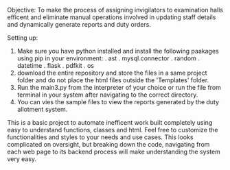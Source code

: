 Objective: 
To make the process of assigning invigilators to examination halls efficent and eliminate manual operations involved in updating staff details and dynamically generate reports and duty orders.

Setting up:
1. Make sure you have python installed and install the following paakages using pip in your environment:
   . ast
   . mysql.connector
   . random
   . datetime
   . flask
   . pdfkit
   . os
2. download the entire repository and store the files in a same project folder and do not place the html files outside the 'Templates' folder.
3. Run the main3.py from the interpreter of your choice or run the file from terminal in your system after navigating to the correct directory.
4. You can vies the sample files to view the reports generated by the duty allotment system.


This is a basic project to automate inefficent work built completely using easy to understand functions, classes and html. Feel free to customize the functionalities and styles to your needs and use cases. This looks complicated on oversight, but breaking down the code, navigating from each web page to its backend process will make understanding the system very easy.

